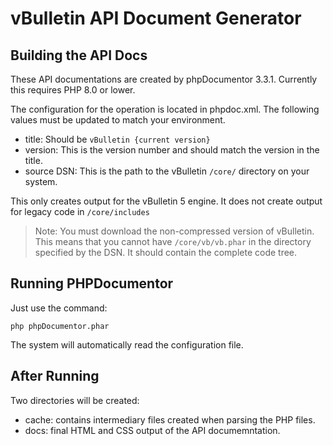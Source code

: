 # vBulletin API Document Generator

## Building the API Docs

These API documentations are created by phpDocumentor 3.3.1. Currently this requires PHP 8.0 or lower.

The configuration for the operation is located in phpdoc.xml. The following values must be updated to match your environment.

- title: Should be `vBulletin {current version}`
- version: This is the version number and should match the version in the title.
- source DSN: This is the path to the vBulletin `/core/` directory on your system.

This only creates output for the vBulletin 5 engine. It does not create output for legacy code in `/core/includes`

> Note: You must download the non-compressed version of vBulletin. This means that you cannot have `/core/vb/vb.phar` in the directory specified by the DSN. It should contain the complete code tree.

## Running PHPDocumentor

Just use the command:

`php phpDocumentor.phar`

The system will automatically read the configuration file.

## After Running

Two directories will be created:

- cache: contains intermediary files created when parsing the PHP files.
- docs: final HTML and CSS output of the API documemntation.
